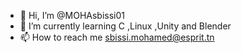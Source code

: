 - 👋 Hi, I’m @MOHAsbissi01
- 🌱 I’m currently learning C ,Linux ,Unity and Blender 
- 📫 How to reach me sbissi.mohamed@esprit.tn
 
<!---
MOHAsbissi01/MOHAsbissi01 is a ✨ special ✨ repository because its `README.md` (this file) appears on your GitHub profile.
You can click the Preview link to take a look at your changes.
--->
